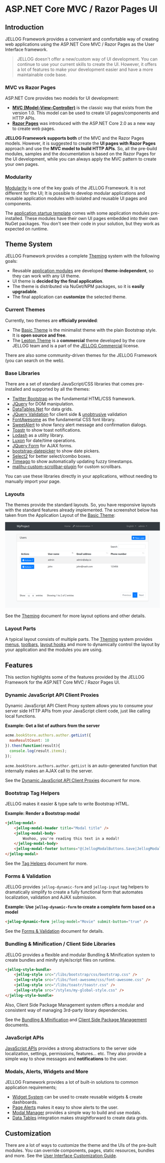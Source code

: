 # ASP.NET Core MVC / Razor Pages UI

## Introduction

JELLOG Framework provides a convenient and comfortable way of creating web applications using the ASP.NET Core MVC / Razor Pages as the User Interface framework.

> JELLOG doesn't offer a new/custom way of UI development. You can continue to use your current skills to create the UI. However, it offers a lot of features to make your development easier and have a more maintainable code base.

### MVC vs Razor Pages

ASP.NET Core provides two models for UI development:

* **[MVC (Model-View-Controller)](https://docs.microsoft.com/en-us/aspnet/core/mvc/)** is the classic way that exists from the version 1.0. This model can be used to create UI pages/components and HTTP APIs.
* **[Razor Pages](https://docs.microsoft.com/en-us/aspnet/core/razor-pages/)** was introduced with the ASP.NET Core 2.0 as a new way to create web pages.

**JELLOG Framework supports both** of the MVC and the Razor Pages models. However, it is suggested to create the **UI pages with Razor Pages** approach and use the **MVC model to build HTTP APIs**. So, all the pre-build modules, samples and the documentation is based on the Razor Pages for the UI development, while you can always apply the MVC pattern to create your own pages.

### Modularity

[Modularity](../../Module-Development-Basics.md) is one of the key goals of the JELLOG Framework. It is not different for the UI; It is possible to develop modular applications and reusable application modules with isolated and reusable UI pages and components.

The [application startup template](../../Startup-Templates/Application.md) comes with some application modules pre-installed. These modules have their own UI pages embedded into their own NuGet packages. You don't see their code in your solution, but they work as expected on runtime.

## Theme System

JELLOG Framework provides a complete [Theming](Theming.md) system with the following goals:

* Reusable [application modules](../../Modules/Index.md) are developed **theme-independent**, so they can work with any UI theme.
* UI theme is **decided by the final application**.
* The theme is distributed via NuGet/NPM packages, so it is **easily upgradable**.
* The final application can **customize** the selected theme.

### Current Themes

Currently, two themes are **officially provided**:

* The [Basic Theme](Basic-Theme.md) is the minimalist theme with the plain Bootstrap style. It is **open source and free**.
* The [Lepton Theme](https://commercial.jellog.io/themes) is a **commercial** theme developed by the core JELLOG team and is a part of the [JELLOG Commercial](https://commercial.jellog.io/) license.

There are also some community-driven themes for the JELLOG Framework (you can search on the web).

### Base Libraries

There are a set of standard JavaScript/CSS libraries that comes pre-installed and supported by all the themes:

- [Twitter Bootstrap](https://getbootstrap.com/) as the fundamental HTML/CSS framework.
- [JQuery](https://jquery.com/) for DOM manipulation.
- [DataTables.Net](https://datatables.net/) for data grids.
- [JQuery Validation](https://jqueryvalidation.org/) for client side & [unobtrusive](https://github.com/aspnet/jquery-validation-unobtrusive) validation
- [FontAwesome](https://fontawesome.com/) as the fundamental CSS font library.
- [SweetAlert](https://sweetalert.js.org/) to show fancy alert message and confirmation dialogs.
- [Toastr](https://github.com/CodeSeven/toastr) to show toast notifications.
- [Lodash](https://lodash.com/) as a utility library.
- [Luxon](https://moment.github.io/luxon/) for date/time operations.
- [JQuery Form](https://github.com/jquery-form/form) for AJAX forms.
- [bootstrap-datepicker](https://github.com/uxsolutions/bootstrap-datepicker) to show date pickers.
- [Select2](https://select2.org/) for better select/combo boxes.
- [Timeago](http://timeago.yarp.com/) to show automatically updating fuzzy timestamps.
- [malihu-custom-scrollbar-plugin](https://github.com/malihu/malihu-custom-scrollbar-plugin) for custom scrollbars.

You can use these libraries directly in your applications, without needing to manually import your page.

### Layouts

The themes provide the standard layouts. So, you have responsive layouts with the standard features already implemented. The screenshot below has taken from the Application Layout of the [Basic Theme](Basic-Theme.md):

![basic-theme-application-layout](../../images/basic-theme-application-layout.png)

See the [Theming](Theming.md) document for more layout options and other details.

### Layout Parts

A typical layout consists of multiple parts. The [Theming](Theming.md) system provides [menus](Navigation-Menu.md), [toolbars](Toolbars.md), [layout hooks](Layout-Hooks.md) and more to dynamically control the layout by your application and the modules you are using.

## Features

This section highlights some of the features provided by the JELLOG Framework for the ASP.NET Core MVC / Razor Pages UI.

### Dynamic JavaScript API Client Proxies

Dynamic JavaScript API Client Proxy system allows you to consume your server side HTTP APIs from your JavaScript client code, just like calling local functions.

**Example: Get a list of authors from the server**

````js
acme.bookStore.authors.author.getList({
  maxResultCount: 10
}).then(function(result){
  console.log(result.items);
});
````

`acme.bookStore.authors.author.getList` is an auto-generated function that internally makes an AJAX call to the server.

See the [Dynamic JavaScript API Client Proxies](Dynamic-JavaScript-Proxies.md) document for more.

### Bootstrap Tag Helpers

JELLOG makes it easier & type safe to write Bootstrap HTML.

**Example: Render a Bootstrap modal**

````html
<jellog-modal>
    <jellog-modal-header title="Modal title" />
    <jellog-modal-body>
        Woohoo, you're reading this text in a modal!
    </jellog-modal-body>
    <jellog-modal-footer buttons="@(JellogModalButtons.Save|JellogModalButtons.Close)"></jellog-modal-footer>
</jellog-modal>
````

See the [Tag Helpers](Tag-Helpers/Index.md) document for more.

### Forms & Validation

JELLOG provides `jellog-dynamic-form` and `jellog-input` tag helpers to dramatically simplify to create a fully functional form that automates localization, validation and AJAX submission.

**Example: Use `jellog-dynamic-form` to create a complete form based on a model**

````html
<jellog-dynamic-form jellog-model="Movie" submit-button="true" />
````

See the [Forms & Validation](Forms-Validation.md) document for details.

### Bundling & Minification / Client Side Libraries

JELLOG provides a flexible and modular Bundling & Minification system to create bundles and minify style/script files on runtime.

````html
<jellog-style-bundle>
    <jellog-style src="/libs/bootstrap/css/bootstrap.css" />
    <jellog-style src="/libs/font-awesome/css/font-awesome.css" />
    <jellog-style src="/libs/toastr/toastr.css" />
    <jellog-style src="/styles/my-global-style.css" />
</jellog-style-bundle>
````

Also, Client Side Package Management system offers a modular and consistent way of managing 3rd-party library dependencies.

See the [Bundling & Minification](Bundling-Minification.md) and [Client Side Package Management](Client-Side-Package-Management.md) documents.

### JavaScript APIs

[JavaScript APIs](JavaScript-API/Index.md) provides a strong abstractions to the server side localization, settings, permissions, features... etc. They also provide a simple way to show messages and **notifications** to the user.

### Modals, Alerts, Widgets and More

JELLOG Framework provides a lot of built-in solutions to common application requirements;

* [Widget System](Widgets.md) can be used to create reusable widgets & create dashboards.
* [Page Alerts](Page-Alerts.md) makes it easy to show alerts to the user.
* [Modal Manager](Modals.md) provides a simple way to build and use modals.
* [Data Tables](Data-Tables.md) integration makes straightforward to create data grids.

## Customization

There are a lot of ways to customize the theme and the UIs of the pre-built modules. You can override components, pages, static resources, bundles and more. See the [User Interface Customization Guide](Customization-User-Interface.md).
